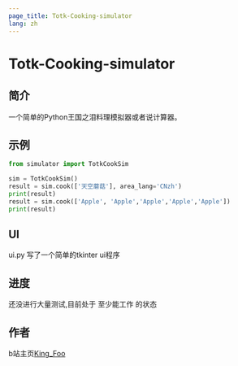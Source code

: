 ```yaml
---
page_title: Totk-Cooking-simulator
lang: zh
---
```


Totk-Cooking-simulator
====

## 简介

一个简单的Python王国之泪料理模拟器或者说计算器。

## 示例

```python
from simulator import TotkCookSim

sim = TotkCookSim()
result = sim.cook(['天空蘑菇'], area_lang='CNzh')
print(result)
result = sim.cook(['Apple', 'Apple','Apple','Apple','Apple'])
print(result)
```

## UI

ui.py 写了一个简单的tkinter ui程序

## 进度

还没进行大量测试,目前处于 至少能工作 的状态

## 作者

b站主页[King_Foo](https://space.bilibili.com/19892384)

